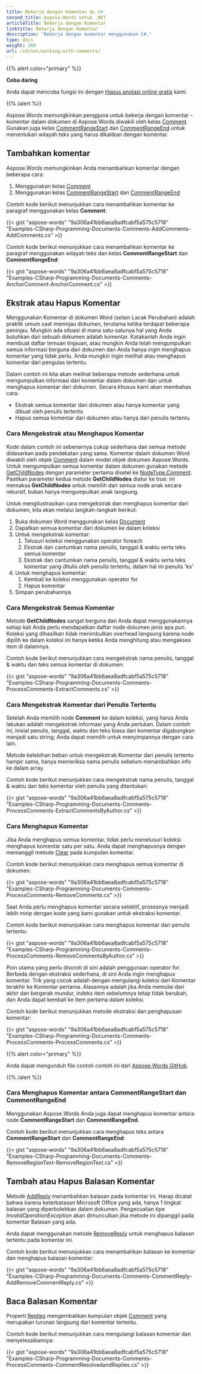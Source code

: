 ```yaml
---
title: Bekerja dengan Komentar di C#
second_title: Aspose.Words untuk .NET
articleTitle: Bekerja dengan Komentar
linktitle: Bekerja dengan Komentar
description: "Bekerja dengan komentar menggunakan C#."
type: docs
weight: 260
url: /id/net/working-with-comments/
---
```


{{% alert color="primary" %}}

**Coba daring**

Anda dapat mencoba fungsi ini dengan [Hapus anotasi online gratis](https://products.aspose.app/words/annotation) kami.

{{% /alert %}}

Aspose.Words memungkinkan pengguna untuk bekerja dengan komentar – komentar dalam dokumen di Aspose.Words diwakili oleh kelas [Comment](https://reference.aspose.com/words/net/aspose.words/comment/). Gunakan juga kelas [CommentRangeStart](https://reference.aspose.com/words/net/aspose.words/commentrangestart/) dan [CommentRangeEnd](https://reference.aspose.com/words/net/aspose.words/commentrangeend/) untuk menentukan wilayah teks yang harus dikaitkan dengan komentar.

## Tambahkan komentar

Aspose.Words memungkinkan Anda menambahkan komentar dengan beberapa cara:

1. Menggunakan kelas [Comment](https://reference.aspose.com/words/net/aspose.words/comment/)
2. Menggunakan kelas [CommentRangeStart](https://reference.aspose.com/words/net/aspose.words/commentrangestart/) dan [CommentRangeEnd](https://reference.aspose.com/words/net/aspose.words/commentrangeend/)

Contoh kode berikut menunjukkan cara menambahkan komentar ke paragraf menggunakan kelas **Comment**:

{{< gist "aspose-words" "9a306a41bb6aea8adfcabf5a575c5718" "Examples-CSharp-Programming-Documents-Comments-AddComments-AddComments.cs" >}}

Contoh kode berikut menunjukkan cara menambahkan komentar ke paragraf menggunakan wilayah teks dan kelas **CommentRangeStart** dan **CommentRangeEnd**:

{{< gist "aspose-words" "9a306a41bb6aea8adfcabf5a575c5718" "Examples-CSharp-Programming-Documents-Comments-AnchorComment-AnchorComment.cs" >}}

## Ekstrak atau Hapus Komentar

Menggunakan Komentar di dokumen Word (selain Lacak Perubahan) adalah praktik umum saat meninjau dokumen, terutama ketika terdapat beberapa peninjau. Mungkin ada situasi di mana satu-satunya hal yang Anda butuhkan dari sebuah dokumen adalah komentar. Katakanlah Anda ingin membuat daftar temuan tinjauan, atau mungkin Anda telah mengumpulkan semua informasi berguna dari dokumen dan Anda hanya ingin menghapus komentar yang tidak perlu. Anda mungkin ingin melihat atau menghapus komentar dari pengulas tertentu.

Dalam contoh ini kita akan melihat beberapa metode sederhana untuk mengumpulkan informasi dari komentar dalam dokumen dan untuk menghapus komentar dari dokumen. Secara khusus kami akan membahas cara:

- Ekstrak semua komentar dari dokumen atau hanya komentar yang dibuat oleh penulis tertentu
- Hapus semua komentar dari dokumen atau hanya dari penulis tertentu

### Cara Mengekstrak atau Menghapus Komentar

Kode dalam contoh ini sebenarnya cukup sederhana dan semua metode didasarkan pada pendekatan yang sama. Komentar dalam dokumen Word diwakili oleh objek [Comment](https://reference.aspose.com/words/net/aspose.words/comment/) dalam model objek dokumen Aspose.Words. Untuk mengumpulkan semua komentar dalam dokumen gunakan metode [GetChildNodes](https://reference.aspose.com/words/net/aspose.words/compositenode/getchildnodes/) dengan parameter pertama disetel ke [NodeType.Comment](https://reference.aspose.com/words/net/aspose.words/nodetype/). Pastikan parameter kedua metode **GetChildNodes** diatur ke true: ini memaksa **GetChildNodes** untuk memilih dari semua node anak secara rekursif, bukan hanya mengumpulkan anak langsung.

Untuk mengilustrasikan cara mengekstrak dan menghapus komentar dari dokumen, kita akan melalui langkah-langkah berikut:

1. Buka dokumen Word menggunakan kelas [Document](https://reference.aspose.com/words/net/aspose.words/document/)
2. Dapatkan semua komentar dari dokumen ke dalam koleksi
3. Untuk mengekstrak komentar:
   1. Telusuri koleksi menggunakan operator foreach
   2. Ekstrak dan cantumkan nama penulis, tanggal &amp; waktu serta teks semua komentar
   3. Ekstrak dan cantumkan nama penulis, tanggal &amp; waktu serta teks komentar yang ditulis oleh penulis tertentu, dalam hal ini penulis 'ks'
4. Untuk menghapus komentar:
   1. Kembali ke koleksi menggunakan operator for
   2. Hapus komentar
5. Simpan perubahannya

### Cara Mengekstrak Semua Komentar

Metode **GetChildNodes** sangat berguna dan Anda dapat menggunakannya setiap kali Anda perlu mendapatkan daftar node dokumen jenis apa pun. Koleksi yang dihasilkan tidak menimbulkan overhead langsung karena node dipilih ke dalam koleksi ini hanya ketika Anda menghitung atau mengakses item di dalamnya.

Contoh kode berikut menunjukkan cara mengekstrak nama penulis, tanggal &amp; waktu dan teks semua komentar di dokumen:

{{< gist "aspose-words" "9a306a41bb6aea8adfcabf5a575c5718" "Examples-CSharp-Programming-Documents-Comments-ProcessComments-ExtractComments.cs" >}}

### Cara Mengekstrak Komentar dari Penulis Tertentu

Setelah Anda memilih node **Comment** ke dalam koleksi, yang harus Anda lakukan adalah mengekstrak informasi yang Anda perlukan. Dalam contoh ini, inisial penulis, tanggal, waktu dan teks biasa dari komentar digabungkan menjadi satu string; Anda dapat memilih untuk menyimpannya dengan cara lain.

Metode kelebihan beban untuk mengekstrak Komentar dari penulis tertentu hampir sama, hanya memeriksa nama penulis sebelum menambahkan info ke dalam array.

Contoh kode berikut menunjukkan cara mengekstrak nama penulis, tanggal &amp; waktu dan teks komentar oleh penulis yang ditentukan:

{{< gist "aspose-words" "9a306a41bb6aea8adfcabf5a575c5718" "Examples-CSharp-Programming-Documents-Comments-ProcessComments-ExtractCommentsByAuthor.cs" >}}

### Cara Menghapus Komentar

Jika Anda menghapus semua komentar, tidak perlu menelusuri koleksi menghapus komentar satu per satu. Anda dapat menghapusnya dengan memanggil metode [Clear](https://reference.aspose.com/words/net/aspose.words/nodecollection/clear/) pada kumpulan komentar.

Contoh kode berikut menunjukkan cara menghapus semua komentar di dokumen:

{{< gist "aspose-words" "9a306a41bb6aea8adfcabf5a575c5718" "Examples-CSharp-Programming-Documents-Comments-ProcessComments-RemoveComments.cs" >}}

Saat Anda perlu menghapus komentar secara selektif, prosesnya menjadi lebih mirip dengan kode yang kami gunakan untuk ekstraksi komentar.

Contoh kode berikut menunjukkan cara menghapus komentar dari penulis tertentu:

{{< gist "aspose-words" "9a306a41bb6aea8adfcabf5a575c5718" "Examples-CSharp-Programming-Documents-Comments-ProcessComments-RemoveCommentsByAuthor.cs" >}}

Poin utama yang perlu disoroti di sini adalah penggunaan operator for. Berbeda dengan ekstraksi sederhana, di sini Anda ingin menghapus komentar. Trik yang cocok adalah dengan mengulangi koleksi dari Komentar terakhir ke Komentar pertama. Alasannya adalah jika Anda memulai dari akhir dan bergerak mundur, indeks item sebelumnya tetap tidak berubah, dan Anda dapat kembali ke item pertama dalam koleksi.

Contoh kode berikut menunjukkan metode ekstraksi dan penghapusan komentar:

{{< gist "aspose-words" "9a306a41bb6aea8adfcabf5a575c5718" "Examples-CSharp-Programming-Documents-Comments-ProcessComments-ProcessComments.cs" >}}

{{% alert color="primary" %}}

Anda dapat mengunduh file contoh contoh ini dari [Aspose.Words GitHub](https://github.com/aspose-words/Aspose.Words-for-.NET/blob/master/Examples/Data/Comments.docx).

{{% /alert %}}

### Cara Menghapus Komentar antara CommentRangeStart dan CommentRangeEnd

Menggunakan Aspose.Words Anda juga dapat menghapus komentar antara node **CommentRangeStart** dan **CommentRangeEnd**.

Contoh kode berikut menunjukkan cara menghapus teks antara **CommentRangeStart** dan **CommentRangeEnd**:

{{< gist "aspose-words" "9a306a41bb6aea8adfcabf5a575c5718" "Examples-CSharp-Programming-Documents-Comments-RemoveRegionText-RemoveRegionText.cs" >}}

## Tambah atau Hapus Balasan Komentar

Metode [AddReply](https://reference.aspose.com/words/net/aspose.words/comment/addreply/) menambahkan balasan pada komentar ini. Harap dicatat bahwa karena keterbatasan Microsoft Office yang ada, hanya 1 tingkat balasan yang diperbolehkan dalam dokumen. Pengecualian tipe *InvalidOperationException* akan dimunculkan jika metode ini dipanggil pada komentar Balasan yang ada.

Anda dapat menggunakan metode [RemoveReply](https://reference.aspose.com/words/net/aspose.words/comment/removereply/) untuk menghapus balasan tertentu pada komentar ini.

Contoh kode berikut menunjukkan cara menambahkan balasan ke komentar dan menghapus balasan komentar:

{{< gist "aspose-words" "9a306a41bb6aea8adfcabf5a575c5718" "Examples-CSharp-Programming-Documents-Comments-CommentReply-AddRemoveCommentReply.cs" >}}

## Baca Balasan Komentar

Properti [Replies](https://reference.aspose.com/words/net/aspose.words/comment/replies/) mengembalikan kumpulan objek [Comment](https://reference.aspose.com/words/net/aspose.words/comment/) yang merupakan turunan langsung dari komentar tertentu.

Contoh kode berikut menunjukkan cara mengulangi balasan komentar dan menyelesaikannya:

{{< gist "aspose-words" "9a306a41bb6aea8adfcabf5a575c5718" "Examples-CSharp-Programming-Documents-Comments-ProcessComments-CommentResolvedandReplies.cs" >}}

